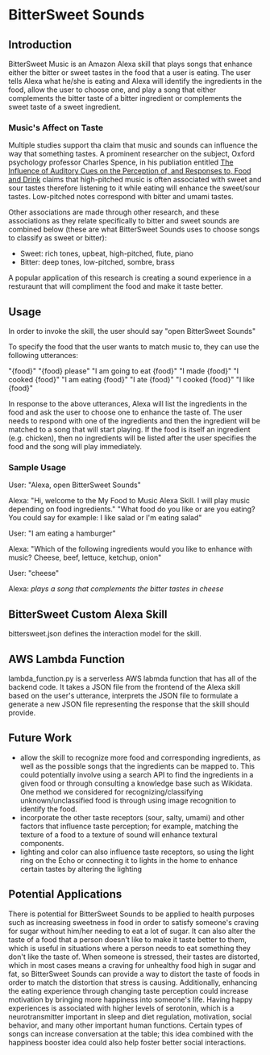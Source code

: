 # BitterSweet Sounds

## Introduction

BitterSweet Music is an Amazon Alexa skill that plays songs that enhance either the bitter or sweet tastes in the food that a user is eating.  The user tells Alexa what he/she is eating and Alexa will identify the ingredients in the food, allow the user to choose one, and play a song that either complements the bitter taste of a bitter ingredient or complements the sweet taste of a sweet ingredient.

### Music's Affect on Taste

Multiple studies support tha claim that music and sounds can influence the way that something tastes.  A prominent researcher on the subject, Oxford psychology professor Charles Spence, in his publiation entitled [The Influence of Auditory Cues on the Perception of, and Responses to, Food and Drink](https://onlinelibrary.wiley.com/doi/abs/10.1111/j.1745-459X.2009.00267.x) claims that high-pitched music is often associated with sweet and sour tastes therefore listening to it while eating will enhance the sweet/sour tastes.  Low-pitched notes correspond with bitter and umami tastes.

Other associations are made through other research, and these associations as they relate specifically to bitter and sweet sounds are combined below (these are what BitterSweet Sounds uses to choose songs to classify as sweet or bitter):
* Sweet: rich tones, upbeat, high-pitched, flute, piano
* Bitter: deep tones, low-pitched, sombre, brass

A popular application of this research is creating a sound experience in a resturaunt that will compliment the food and make it taste better.

## Usage

In order to invoke the skill, the user should say "open BitterSweet Sounds"

To specify the food that the user wants to match music to, they can use the following utterances:

"{food}"
"{food}  please"
"I am going to eat {food}"
"I made {food}"
"I cooked {food}"
"I am eating {food}"
"I ate {food}"
"I cooked {food}"
"I like {food}"

In response to the above utterances, Alexa will list the ingredients in the food and ask the user to choose one to enhance the taste of. The user needs to respond with one of the ingredients and then the ingredient will be matched to a song that will start playing.  If the food is itself an ingredient (e.g. chicken), then no ingredients will be listed after the user specifies the food and the song will play immediately.

### Sample Usage

User: "Alexa, open BitterSweet Sounds"

Alexa: 
"Hi, welcome to the My Food to Music Alexa Skill. I will play music depending on food ingredients."
"What food do you like or are you eating? You could say for example: I like salad or I'm eating salad"

User: "I am eating a hamburger"

Alexa: "Which of the following ingredients would you like to enhance with music? Cheese, beef, lettuce, ketchup, onion"

User: "cheese"

Alexa: *plays a song that complements the bitter tastes in cheese*

## BitterSweet Custom Alexa Skill

bittersweet.json defines the interaction model for the skill.

## AWS Lambda Function

lambda_function.py is a serverless AWS labmda function that has all of the backend code.  It takes a JSON file from the frontend of the Alexa skill based on the user's utterance, interprets the JSON file to formulate a generate a new JSON file representing the response that the skill should provide.

## Future Work

* allow the skill to recognize more food and corresponding ingredients, as well as the possible songs that the ingredients can be mapped to.  This could potentially involve using a search API to find the ingredients in a given food or through consulting a knowledge base such as Wikidata.  One method we considered for recognizing/classifying unknown/unclassified food is through using image recognition to identify the food.
* incorporate the other taste receptors (sour, salty, umami) and other factors that influence taste perception; for example, matching the texture of a food to a texture of sound will enhance textural components.
* lighting and color can also influence taste receptors, so using the light ring on the Echo or connecting it to lights in the home to enhance certain tastes by altering the lighting

## Potential Applications

There is potential for BitterSweet Sounds to be applied to health purposes such as increasing sweetness in food in order to satisfy someone's craving for sugar without him/her needing to eat a lot of sugar. It can also alter the taste of a food that a person doesn't like to make it taste better to them, which is useful in situations where a person needs to eat something they don't like the taste of. When someone is stressed, their tastes are distorted, which in most cases means a craving for unhealthy food high in sugar and fat, so BitterSweet Sounds can provide a way to distort the taste of foods in order to match the distortion that stress is causing. Additionally, enhancing the eating experience through changing taste perception could increase motivation by bringing more happiness into someone's life. Having happy experiences is associated with higher levels of serotonin, which is a neurotransmitter important in sleep and diet regulation, motivation, social behavior, and many other important human functions. Certain types of songs can increase conversation at the table; this idea combined with the happiness booster idea could also help foster better social interactions.
